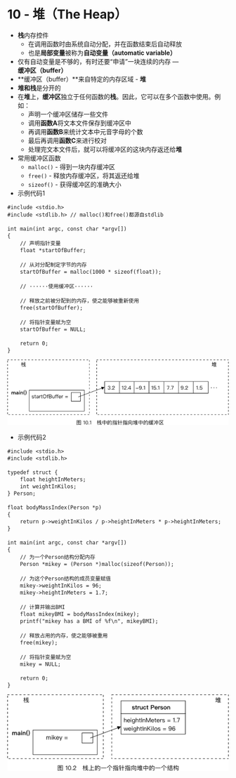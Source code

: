 # 10 - 堆（The Heap）
* **栈**内存控件
	* 在调用函数时由系统自动分配，并在函数结束后自动释放
	* 也是**局部变量**被称为**自动变量（automatic variable）**
* 仅有自动变量是不够的，有时还要“申请”一块连续的内存 — **缓冲区（buffer）**
* **缓冲区（buffer）**来自特定的内存区域 - **堆**
* **堆和栈**是分开的
* 在**堆**上，**缓冲区**独立于任何函数的**栈**。因此，它可以在多个函数中使用。例如：
	* 声明一个缓冲区储存一些文件
	* 调用**函数A**将文本文件保存到缓冲区中
	* 再调用**函数B**来统计文本中元音字母的个数
	* 最后再调用**函数C**来进行校对
	* 处理完文本文件后，就可以将缓冲区的这块内存返还给**堆**
* 常用缓冲区函数
	* `malloc()` - 得到一块内存缓冲区
	* `free()` - 释放内存缓冲区，将其返还给堆
	* `sizeof()` - 获得缓冲区的准确大小
* 示例代码1
```
#include <stdio.h>
#include <stdlib.h>	// malloc()和free()都源自stdlib

int main(int argc, const char *argv[])
{
	// 声明指针变量
	float *startOfBuffer;

	// 从对分配制定字节的内存
	startOfBuffer = malloc(1000 * sizeof(float));

	// ······使用缓冲区······

	// 释放之前被分配到的内存，使之能够被重新使用
	free(startOfBuffer);

	// 将指针变量赋为空
	startOfBuffer = NULL;

	return 0;
}
```  
![image](https://github.com/muyanbiao/Objective-C/blob/master/chapter10/Resources/the_heap1.png)

* 示例代码2
```
#include <stdio.h>
#include <stdlib.h>

typedef struct {
	float heightInMeters;
	int weightInKilos;
} Person;

float bodyMassIndex(Person *p)
{
	return p->weightInKilos / p->heightInMeters * p->heightInMeters;
}

int main(int argc, const char *argv[])
{
	// 为一个Person结构分配内存
	Person *mikey = (Person *)malloc(sizeof(Person));
	
	// 为这个Person结构的成员变量赋值
	mikey->weightInKilos = 96;
	mikey->heightInMeters = 1.7;

	// 计算并输出BMI
	float mikeyBMI = bodyMassIndex(mikey);
	printf("mikey has a BMI of %f\n", mikeyBMI);
	
	// 释放占用的内存，使之能够被重用
	free(mikey);

	// 将指针变量赋为空
	mikey = NULL;

	return 0;
}
```  
![image](https://github.com/muyanbiao/Objective-C/blob/master/chapter10/Resources/the_heap2.png)